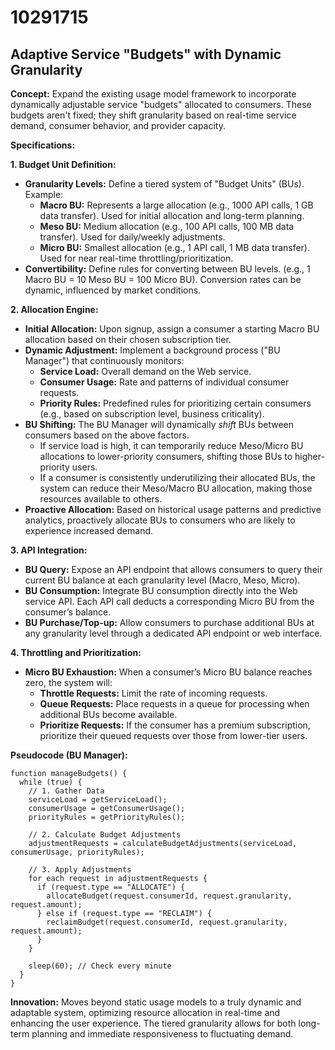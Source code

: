 # 10291715

## Adaptive Service "Budgets" with Dynamic Granularity

**Concept:** Expand the existing usage model framework to incorporate dynamically adjustable service "budgets" allocated to consumers. These budgets aren't fixed; they shift granularity based on real-time service demand, consumer behavior, and provider capacity.

**Specifications:**

**1. Budget Unit Definition:**

*   **Granularity Levels:** Define a tiered system of "Budget Units" (BUs). Example:
    *   **Macro BU:** Represents a large allocation (e.g., 1000 API calls, 1 GB data transfer). Used for initial allocation and long-term planning.
    *   **Meso BU:** Medium allocation (e.g., 100 API calls, 100 MB data transfer). Used for daily/weekly adjustments.
    *   **Micro BU:** Smallest allocation (e.g., 1 API call, 1 MB data transfer).  Used for near real-time throttling/prioritization.
*   **Convertibility:** Define rules for converting between BU levels.  (e.g., 1 Macro BU = 10 Meso BU = 100 Micro BU).  Conversion rates can be dynamic, influenced by market conditions.

**2. Allocation Engine:**

*   **Initial Allocation:** Upon signup, assign a consumer a starting Macro BU allocation based on their chosen subscription tier.
*   **Dynamic Adjustment:** Implement a background process ("BU Manager") that continuously monitors:
    *   **Service Load:** Overall demand on the Web service.
    *   **Consumer Usage:** Rate and patterns of individual consumer requests.
    *   **Priority Rules:** Predefined rules for prioritizing certain consumers (e.g., based on subscription level, business criticality).
*   **BU Shifting:**  The BU Manager will dynamically *shift* BUs between consumers based on the above factors. 
    *   If service load is high, it can temporarily reduce Meso/Micro BU allocations to lower-priority consumers, shifting those BUs to higher-priority users.
    *   If a consumer is consistently underutilizing their allocated BUs, the system can reduce their Meso/Macro BU allocation, making those resources available to others.
*   **Proactive Allocation:**  Based on historical usage patterns and predictive analytics, proactively allocate BUs to consumers who are likely to experience increased demand.

**3.  API Integration:**

*   **BU Query:**  Expose an API endpoint that allows consumers to query their current BU balance at each granularity level (Macro, Meso, Micro).
*   **BU Consumption:**  Integrate BU consumption directly into the Web service API. Each API call deducts a corresponding Micro BU from the consumer’s balance.
*   **BU Purchase/Top-up:** Allow consumers to purchase additional BUs at any granularity level through a dedicated API endpoint or web interface.

**4.  Throttling and Prioritization:**

*   **Micro BU Exhaustion:** When a consumer’s Micro BU balance reaches zero, the system will:
    *   **Throttle Requests:**  Limit the rate of incoming requests.
    *   **Queue Requests:** Place requests in a queue for processing when additional BUs become available.
    *   **Prioritize Requests:**  If the consumer has a premium subscription, prioritize their queued requests over those from lower-tier users.

**Pseudocode (BU Manager):**

```
function manageBudgets() {
  while (true) {
    // 1. Gather Data
    serviceLoad = getServiceLoad();
    consumerUsage = getConsumerUsage();
    priorityRules = getPriorityRules();

    // 2. Calculate Budget Adjustments
    adjustmentRequests = calculateBudgetAdjustments(serviceLoad, consumerUsage, priorityRules);

    // 3. Apply Adjustments
    for each request in adjustmentRequests {
      if (request.type == "ALLOCATE") {
        allocateBudget(request.consumerId, request.granularity, request.amount);
      } else if (request.type == "RECLAIM") {
        reclaimBudget(request.consumerId, request.granularity, request.amount);
      }
    }

    sleep(60); // Check every minute
  }
}
```

**Innovation:**  Moves beyond static usage models to a truly dynamic and adaptable system, optimizing resource allocation in real-time and enhancing the user experience. The tiered granularity allows for both long-term planning and immediate responsiveness to fluctuating demand.